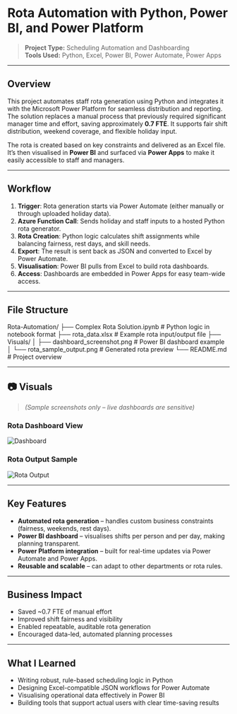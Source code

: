 # Rota Automation with Python, Power BI, and Power Platform

> **Project Type:** Scheduling Automation and Dashboarding  
> **Tools Used:** Python, Excel, Power BI, Power Automate, Power Apps

---

## Overview

This project automates staff rota generation using Python and integrates it with the Microsoft Power Platform for seamless distribution and reporting. The solution replaces a manual process that previously required significant manager time and effort, saving approximately **0.7 FTE**. It supports fair shift distribution, weekend coverage, and flexible holiday input.

The rota is created based on key constraints and delivered as an Excel file. It’s then visualised in **Power BI** and surfaced via **Power Apps** to make it easily accessible to staff and managers.

---

## Workflow

1. **Trigger**: Rota generation starts via Power Automate (either manually or through uploaded holiday data).
2. **Azure Function Call**: Sends holiday and staff inputs to a hosted Python rota generator.
3. **Rota Creation**: Python logic calculates shift assignments while balancing fairness, rest days, and skill needs.
4. **Export**: The result is sent back as JSON and converted to Excel by Power Automate.
5. **Visualisation**: Power BI pulls from Excel to build rota dashboards.
6. **Access**: Dashboards are embedded in Power Apps for easy team-wide access.

---

## File Structure

Rota-Automation/
├── Complex Rota Solution.ipynb # Python logic in notebook format
├── rota_data.xlsx # Example rota input/output file
├── Visuals/
│ ├── dashboard_screenshot.png # Power BI dashboard example
│ └── rota_sample_output.png # Generated rota preview
└── README.md # Project overview

---

## 📷 Visuals

> *(Sample screenshots only – live dashboards are sensitive)*

### Rota Dashboard View  
![Dashboard](./Visuals/dashboard_screenshot.png)

### Rota Output Sample  
![Rota Output](./Visuals/rota_sample_output.png)

---

## Key Features

- **Automated rota generation** – handles custom business constraints (fairness, weekends, rest days).
- **Power BI dashboard** – visualises shifts per person and per day, making planning transparent.
- **Power Platform integration** – built for real-time updates via Power Automate and Power Apps.
- **Reusable and scalable** – can adapt to other departments or rota rules.

---

## Business Impact

- Saved ~0.7 FTE of manual effort  
- Improved shift fairness and visibility  
- Enabled repeatable, auditable rota generation  
- Encouraged data-led, automated planning processes

---

## What I Learned

- Writing robust, rule-based scheduling logic in Python
- Designing Excel-compatible JSON workflows for Power Automate
- Visualising operational data effectively in Power BI
- Building tools that support actual users with clear time-saving results
